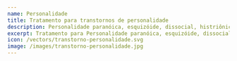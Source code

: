 ```yaml
---
name: Personalidade
title: Tratamento para transtornos de personalidade
description: Personalidade paranóica, esquizóide, dissocial, histriônica, anancástica e Borderline.
excerpt: Tratamento para Personalidade paranóica, esquizóide, dissocial, histriônica, anancástica, Borderline, entre outros.
icon: /vectors/transtorno-personalidade.svg
image: /images/transtorno-personalidade.jpg
---
```

